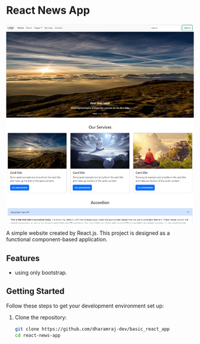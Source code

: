 # React News App

![App Screenshot](./homepage.png)

A simple website created by React.js. This project is designed as a functional component-based application.

## Features

- using only bootstrap.

## Getting Started

Follow these steps to get your development environment set up:

1. Clone the repository:
   ```bash
   git clone https://github.com/dharamraj-dev/basic_react_app
   cd react-news-app